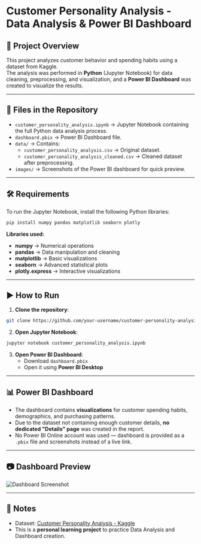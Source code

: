 # Customer Personality Analysis - Data Analysis & Power BI Dashboard

## 📌 Project Overview
This project analyzes customer behavior and spending habits using a dataset from Kaggle.  
The analysis was performed in **Python** (Jupyter Notebook) for data cleaning, preprocessing, and visualization, and a **Power BI Dashboard** was created to visualize the results.

---

## 📂 Files in the Repository
- `customer_personality_analysis.ipynb` → Jupyter Notebook containing the full Python data analysis process.
- `dashboard.pbix` → Power BI Dashboard file.
- `data/` → Contains:
  - `customer_personality_analysis.csv` → Original dataset.
  - `customer_personality_analysis_cleaned.csv` → Cleaned dataset after preprocessing.
- `images/` → Screenshots of the Power BI dashboard for quick preview.

---

## 🛠️ Requirements
To run the Jupyter Notebook, install the following Python libraries:

```bash
pip install numpy pandas matplotlib seaborn plotly
```

**Libraries used:**
- **numpy** → Numerical operations
- **pandas** → Data manipulation and cleaning
- **matplotlib** → Basic visualizations
- **seaborn** → Advanced statistical plots
- **plotly.express** → Interactive visualizations

---

## ▶️ How to Run
1. **Clone the repository**:
```bash
git clone https://github.com/your-username/customer-personality-analysis.git
```
2. **Open Jupyter Notebook**:
```bash
jupyter notebook customer_personality_analysis.ipynb
```
3. **Open Power BI Dashboard**:
   - Download `dashboard.pbix`
   - Open it using **Power BI Desktop**

---

## 📊 Power BI Dashboard
- The dashboard contains **visualizations** for customer spending habits, demographics, and purchasing patterns.
- Due to the dataset not containing enough customer details, **no dedicated "Details" page** was created in the report.
- No Power BI Online account was used — dashboard is provided as a `.pbix` file and screenshots instead of a live link.

---

## 📷 Dashboard Preview
![Dashboard Screenshot](images/dashboard_preview.png)

---

## 📌 Notes
- Dataset: [Customer Personality Analysis - Kaggle](https://www.kaggle.com/datasets/imakash3011/customer-personality-analysis)
- This is a **personal learning project** to practice Data Analysis and Dashboard creation.
